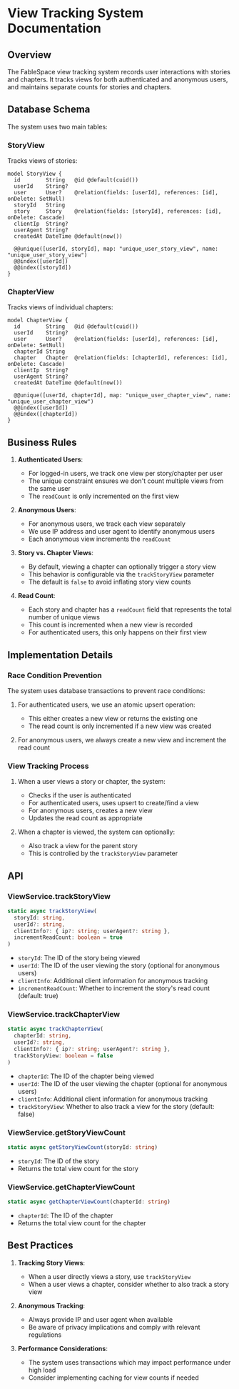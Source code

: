 # View Tracking System Documentation

## Overview

The FableSpace view tracking system records user interactions with stories and chapters. It tracks views for both authenticated and anonymous users, and maintains separate counts for stories and chapters.

## Database Schema

The system uses two main tables:

### StoryView

Tracks views of stories:

```prisma
model StoryView {
  id        String   @id @default(cuid())
  userId    String?
  user      User?    @relation(fields: [userId], references: [id], onDelete: SetNull)
  storyId   String
  story     Story    @relation(fields: [storyId], references: [id], onDelete: Cascade)
  clientIp  String?
  userAgent String?
  createdAt DateTime @default(now())

  @@unique([userId, storyId], map: "unique_user_story_view", name: "unique_user_story_view")
  @@index([userId])
  @@index([storyId])
}
```

### ChapterView

Tracks views of individual chapters:

```prisma
model ChapterView {
  id        String   @id @default(cuid())
  userId    String?
  user      User?    @relation(fields: [userId], references: [id], onDelete: SetNull)
  chapterId String
  chapter   Chapter  @relation(fields: [chapterId], references: [id], onDelete: Cascade)
  clientIp  String?
  userAgent String?
  createdAt DateTime @default(now())

  @@unique([userId, chapterId], map: "unique_user_chapter_view", name: "unique_user_chapter_view")
  @@index([userId])
  @@index([chapterId])
}
```

## Business Rules

1. **Authenticated Users**:
   - For logged-in users, we track one view per story/chapter per user
   - The unique constraint ensures we don't count multiple views from the same user
   - The `readCount` is only incremented on the first view

2. **Anonymous Users**:
   - For anonymous users, we track each view separately
   - We use IP address and user agent to identify anonymous users
   - Each anonymous view increments the `readCount`

3. **Story vs. Chapter Views**:
   - By default, viewing a chapter can optionally trigger a story view
   - This behavior is configurable via the `trackStoryView` parameter
   - The default is `false` to avoid inflating story view counts

4. **Read Count**:
   - Each story and chapter has a `readCount` field that represents the total number of unique views
   - This count is incremented when a new view is recorded
   - For authenticated users, this only happens on their first view

## Implementation Details

### Race Condition Prevention

The system uses database transactions to prevent race conditions:

1. For authenticated users, we use an atomic upsert operation:
   - This either creates a new view or returns the existing one
   - The read count is only incremented if a new view was created

2. For anonymous users, we always create a new view and increment the read count

### View Tracking Process

1. When a user views a story or chapter, the system:
   - Checks if the user is authenticated
   - For authenticated users, uses upsert to create/find a view
   - For anonymous users, creates a new view
   - Updates the read count as appropriate

2. When a chapter is viewed, the system can optionally:
   - Also track a view for the parent story
   - This is controlled by the `trackStoryView` parameter

## API

### ViewService.trackStoryView

```typescript
static async trackStoryView(
  storyId: string,
  userId?: string,
  clientInfo?: { ip?: string; userAgent?: string },
  incrementReadCount: boolean = true
)
```

- `storyId`: The ID of the story being viewed
- `userId`: The ID of the user viewing the story (optional for anonymous users)
- `clientInfo`: Additional client information for anonymous tracking
- `incrementReadCount`: Whether to increment the story's read count (default: true)

### ViewService.trackChapterView

```typescript
static async trackChapterView(
  chapterId: string,
  userId?: string,
  clientInfo?: { ip?: string; userAgent?: string },
  trackStoryView: boolean = false
)
```

- `chapterId`: The ID of the chapter being viewed
- `userId`: The ID of the user viewing the chapter (optional for anonymous users)
- `clientInfo`: Additional client information for anonymous tracking
- `trackStoryView`: Whether to also track a view for the story (default: false)

### ViewService.getStoryViewCount

```typescript
static async getStoryViewCount(storyId: string)
```

- `storyId`: The ID of the story
- Returns the total view count for the story

### ViewService.getChapterViewCount

```typescript
static async getChapterViewCount(chapterId: string)
```

- `chapterId`: The ID of the chapter
- Returns the total view count for the chapter

## Best Practices

1. **Tracking Story Views**:
   - When a user directly views a story, use `trackStoryView`
   - When a user views a chapter, consider whether to also track a story view

2. **Anonymous Tracking**:
   - Always provide IP and user agent when available
   - Be aware of privacy implications and comply with relevant regulations

3. **Performance Considerations**:
   - The system uses transactions which may impact performance under high load
   - Consider implementing caching for view counts if needed
